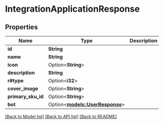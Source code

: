 # IntegrationApplicationResponse

## Properties

Name | Type | Description | Notes
------------ | ------------- | ------------- | -------------
**id** | **String** |  | 
**name** | **String** |  | 
**icon** | Option<**String**> |  | [optional]
**description** | **String** |  | 
**r#type** | Option<**i32**> |  | [optional]
**cover_image** | Option<**String**> |  | [optional]
**primary_sku_id** | Option<**String**> |  | [optional]
**bot** | Option<[**models::UserResponse**](UserResponse.md)> |  | [optional]

[[Back to Model list]](../README.md#documentation-for-models) [[Back to API list]](../README.md#documentation-for-api-endpoints) [[Back to README]](../README.md)


